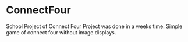# ConnectFour
School Project of Connect Four
Project was done in a weeks time. Simple game of connect four without image displays. 
